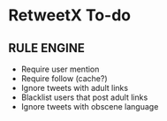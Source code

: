 
# RetweetX To-do

## RULE ENGINE

- Require user mention
- Require follow (cache?)
- Ignore tweets with adult links
- Blacklist users that post adult links
- Ignore tweets with obscene language
